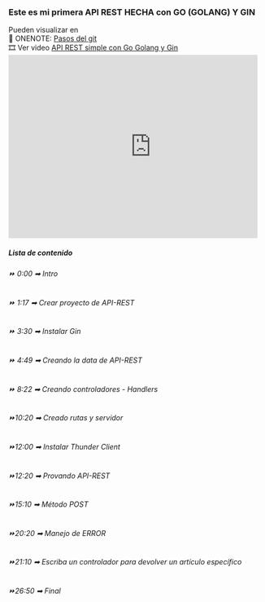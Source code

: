 <!DOCTYPE html>
<html lang="en">
<head>
    <link href="https://cdn.jsdelivr.net/npm/bootstrap@5.3.0-alpha1/dist/css/bootstrap.min.css" rel="stylesheet" integrity="sha384-GLhlTQ8iRABdZLl6O3oVMWSktQOp6b7In1Zl3/Jr59b6EGGoI1aFkw7cmDA6j6gD" crossorigin="anonymous">
    <script src="https://cdn.jsdelivr.net/npm/bootstrap@5.3.0-alpha1/dist/js/bootstrap.bundle.min.js" integrity="sha384-w76AqPfDkMBDXo30jS1Sgez6pr3x5MlQ1ZAGC+nuZB+EYdgRZgiwxhTBTkF7CXvN" crossorigin="anonymous"></script>
</head>
<body>
    <div class="container py-4">
    <h3>Este es mi primera API REST HECHA con GO (GOLANG) Y GIN</h3>
    Pueden visualizar en 
    <br>
    📒 ONENOTE: <a href="https://onedrive.live.com/view.aspx?resid=A63B3F665A5415ED%212527&id=documents&wd=target%28Go%20%28Golang%5C%29%20y%20Gin.one%7C71708F56-1667-4CC7-AF63-5B8E79E1225F%2F%29">Pasos del git</a>
    <br>
    🎞️ Ver video <a href="https://www.youtube.com/watch?v=ip9q-Kdsr2c&t=1235s">API REST simple con Go Golang y Gin<a>
        <div class="card" style="width: 35em; overflow: hidden">
            <iframe width="560rem" height="360rem" src="https://www.youtube.com/embed/ip9q-Kdsr2c" title="YouTube video player" frameborder="0" allow="accelerometer; autoplay; clipboard-write; encrypted-media; gyroscope; picture-in-picture; web-share" allowfullscreen></iframe>
            <div class="card-body">
                <h5 class="card-title">Lista de contenido</h5>
                <p class="card-text" style="text-align: justify;">
                    <h6>
                        ⏩  0:00  ➡ Intro
                    </h6>
                    <h6>
                        ⏩  1:17  ➡ Crear proyecto de API-REST 
                    </h6>
                    <h6>
                        ⏩  3:30  ➡ Instalar Gin
                    </h6>
                    <h6>
                        ⏩  4:49  ➡ Creando la data de API-REST
                    </h6>
                    <h6>
                        ⏩  8:22  ➡ Creando controladores - Handlers
                    </h6>
                    <h6>
                        ⏩10:20  ➡ Creado rutas  y servidor 
                    </h6>
                    <h6>
                        ⏩12:00  ➡ Instalar Thunder Client 
                    </h6>
                    <h6>
                        ⏩12:20  ➡ Provando API-REST
                    </h6>
                    <h6>
                        ⏩15:10  ➡ Método POST 
                    </h6>
                    <h6>
                        ⏩20:20  ➡ Manejo de ERROR 
                    </h6>
                    <h6>
                        ⏩21:10  ➡ Escriba un controlador para devolver un artículo específico
                    </h6>
                    <h6>
                        ⏩26:50  ➡ Final
                    </h6>
                </p>
            </div>
        </div>
    </div>
</body>
</html>
